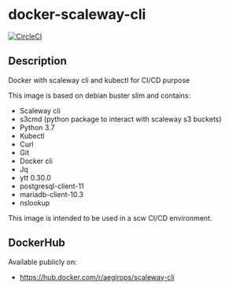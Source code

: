 # docker-scaleway-cli

[![CircleCI](https://circleci.com/gh/aegirops/docker-scaleway-cli.svg?style=svg)](https://circleci.com/gh/aegirops/docker-scaleway-cli)

## Description

Docker with scaleway cli and kubectl for CI/CD purpose

This image is based on debian buster slim and contains:

- Scaleway cli
- s3cmd (python package to interact with scaleway s3 buckets)
- Python 3.7
- Kubectl
- Curl
- Git
- Docker cli
- Jq
- ytt 0.30.0
- postgresql-client-11
- mariadb-client-10.3
- nslookup

This image is intended to be used in a scw CI/CD environment.

## DockerHub

Available publicly on:

- https://hub.docker.com/r/aegirops/scaleway-cli
